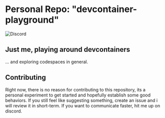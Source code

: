 # Personal Repo: "devcontainer-playground"

![Discord](https://img.shields.io/discord/509301003376525314?logo=discord&logoColor=white&label=Discord&color=blue)

## Just me, playing around devcontainers
... and exploring codespaces in general.

## Contributing
Right now, there is no reason for contributing to this repository, its a personal experiment to get started and hopefully establish some good behaviors.
If you still feel like suggesting something, create an issue and i will review it in short-term. If you want to communicate faster, hit me up on discord.


[discord-url]: https://img.shields.io/discord/509301003376525314?logo=discord&logoColor=white&label=Discord&color=blue